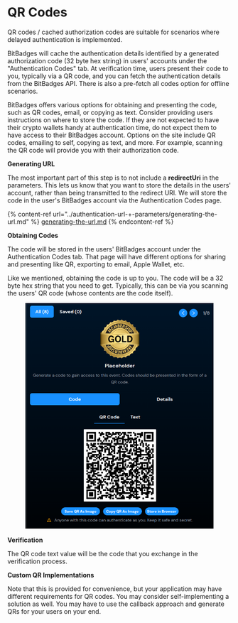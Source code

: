 # QR Codes

QR codes / cached authorization codes are suitable for scenarios where delayed authentication is implemented.&#x20;

BitBadges will cache the authentication details identified by a generated authorization code (32 byte hex string) in users' accounts under the "Authentication Codes" tab. At verification time, users present their code to you, typically via a QR code, and you can fetch the authentication details from the BitBadges API. There is also a pre-fetch all codes option for offline scenarios.

BitBadges offers various options for obtaining and presenting the code, such as QR codes, email, or copying as text. Consider providing users instructions on where to store the code. If they are not expected to have their crypto wallets handy at authentication time, do not expect them to have access to their BitBadges account. Options on the site include QR codes, emailing to self, copying as text, and more. For example, scanning the QR code will provide you with their authorization code.

**Generating URL**

The most important part of this step is to not include a **redirectUri** in the parameters. This lets us know that you want to store the details in the users' account, rather than being transmitted to the redirect URI. We will store the code in the user's BitBadges account via the Authentication Codes page.

{% content-ref url="../authentication-url-+-parameters/generating-the-url.md" %}
[generating-the-url.md](../authentication-url-+-parameters/generating-the-url.md)
{% endcontent-ref %}

**Obtaining Codes**

The code will be stored in the users' BitBadges account under the Authentication Codes tab. That page will have different options for sharing and presenting like QR, exporting to email, Apple Wallet, etc.

Like we mentioned, obtaining the code is up to you. The code will be a 32 byte hex string that you need to get. Typically, this can be via you scanning the users' QR code (whose contents are the code itself).

<figure><img src="../../../.gitbook/assets/image (1) (1) (1) (1) (1) (1) (1) (1) (1) (1) (1) (1) (1) (1) (1) (1) (1) (1) (1) (1) (1) (1) (1) (1) (1) (1) (1) (1) (1) (1) (1) (1) (1) (1) (1) (1) (1).png" alt="" width="539"><figcaption></figcaption></figure>

**Verification**

The QR code text value will be the code that you exchange in the verification process.

**Custom QR Implementations**

Note that this is provided for convenience, but your application may have different requirements for QR codes. You may consider self-implementing a solution as well. You may have to use the callback approach and generate QRs for your users on your end.
